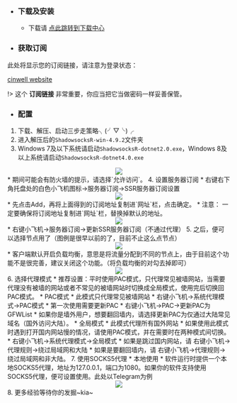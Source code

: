 * ### 下载及安装
  * 下载请 [点此跳转到下载中心](SSRR/download.md)

* ### 获取订阅

此处将显示您的订阅链接，请注意为登录状态：

[cinwell website](/sublink?type=ssr ':include :type=markdown')

!> 这个 **订阅链接** 非常重要，你应当把它当做密码一样妥善保管。

* ### 配置

1. 下载、解压、启动三步走策略╮(╯▽╰)╭
2. 进入解压后的`ShadowsocksR-win-4.9.2`文件夹
3. Windows 7及以下系统请启动`ShadowsocksR-dotnet2.0.exe`，Windows 8及以上系统请启动`ShadowsocksR-dotnet4.0.exe`
<center><img src="https://img.ascn.site/i/2020/03/19/1w4oz2.png"></center>
	* 期间可能会有防火墙的提示，请选择`允许访问`。
4. 设置服务器订阅
	* 右键右下角托盘处的白色小飞机图标→服务器订阅→SSR服务器订阅设置
<center><img src="https://img.ascn.site/i/2020/03/19/1wrild.png"></center>
	* 先点击Add，再将上面得到的订阅地址复制进`网址`栏，点击确定。
	* 注意： 一定要确保将订阅地址复制进`网址`栏，替换掉默认的地址。
<center><img src="https://img.ascn.site/i/2020/03/19/1yc7lw.png"></center>
	* 右键小飞机→服务器订阅→更新SSR服务器订阅（不通过代理）
5. 之后，便可以选择节点用了（图例是很早以前的了，目前不止这么点节点）
<center><img src="https://img.ascn.site/i/2020/03/19/206393.png"></center>
	* 客户端默认开启负载均衡，意思是将流量分配到不同的节点上，由于目前这个功能不是很完善，建议关闭这个功能。（将负载均衡的对勾去掉即可）
<center><img src="https://img.ascn.site/i/2020/03/19/21kxhf.png"></center>
6. 选择代理模式
	* 推荐设置：平时使用PAC模式，只代理常见被墙网站，当需要代理没有被墙的网站或者不常见的被墙网站时切换成全局模式，使用完后切换回PAC模式。
	* PAC模式
		* 此模式只代理常见被墙网站
		* 右键小飞机→系统代理模式→PAC模式
		* 第一次使用需要更新PAC
			* 右键小飞机→PAC→更新PAC为GFWList
			* 如果你是墙外用户，想要翻回墙内，请选择更新PAC为仅通过大陆常见域名（国外访问大陆）。
	* 全局模式
		* 此模式代理所有国外网站
		* 如果使用此模式时遇到打开国内网站慢的情况，请使用PAC模式，并在需要时在两种模式间切换。
		* 右键小飞机→系统代理模式→全局模式
			* 如果是跳过国内网站，请 右键小飞机→代理规则→绕过局域网和大陆
			* 如果是要翻回墙内，请 右键小飞机→代理规则→绕过局域网和非大陆。  
7. 使用SOCKS5代理
	* 本地使用
		* 软件运行时提供一个本地SOCKS5代理，地址为127.0.0.1，端口为1080。如果你的软件支持使用SOCKS5代理，便可设置使用。此处以Telegram为例
<center><img src="https://img.ascn.site/i/2020/03/19/27ub0n.png"></center>
8. 更多经验等待你的发掘~kia~